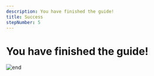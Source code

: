 ```yaml
---
description: You have finished the guide!
title: Success
stepNumber: 5
---
```


# You have finished the guide!

![end](/images/end.gif)